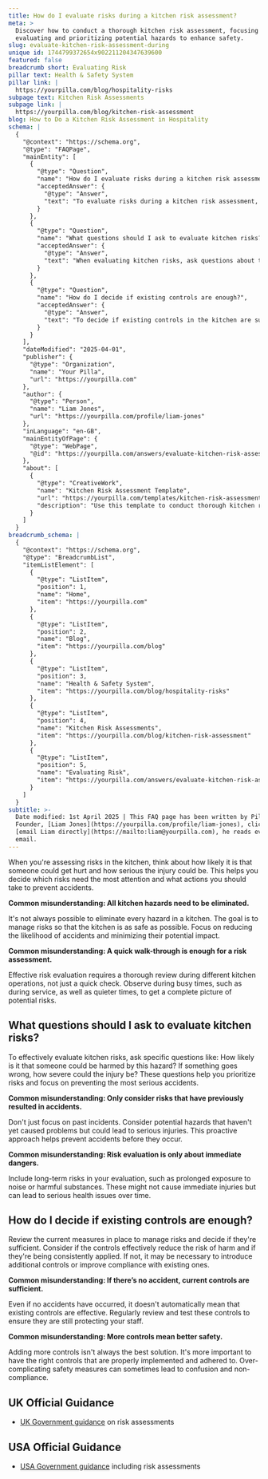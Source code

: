 ```yaml
---
title: How do I evaluate risks during a kitchen risk assessment?
meta: >
  Discover how to conduct a thorough kitchen risk assessment, focusing on
  evaluating and prioritizing potential hazards to enhance safety.
slug: evaluate-kitchen-risk-assessment-during
unique id: 1744799372654x902211204347639600
featured: false
breadcrumb short: Evaluating Risk
pillar text: Health & Safety System
pillar link: |
  https://yourpilla.com/blog/hospitality-risks
subpage text: Kitchen Risk Assessments
subpage link: |
  https://yourpilla.com/blog/kitchen-risk-assessment
blog: How to Do a Kitchen Risk Assessment in Hospitality
schema: |
  {
    "@context": "https://schema.org",
    "@type": "FAQPage",
    "mainEntity": [
      {
        "@type": "Question",
        "name": "How do I evaluate risks during a kitchen risk assessment?",
        "acceptedAnswer": {
          "@type": "Answer",
          "text": "To evaluate risks during a kitchen risk assessment, consider the likelihood of someone getting hurt and the severity of a potential injury. Focus on the risks that require the most attention and implement actions to prevent accidents. Managing risks effectively involves reducing the chances of accidents rather than trying to eliminate all hazards, and requires a thorough evaluation during different kitchen operations."
        }
      },
      {
        "@type": "Question",
        "name": "What questions should I ask to evaluate kitchen risks?",
        "acceptedAnswer": {
          "@type": "Answer",
          "text": "When evaluating kitchen risks, ask questions about the likelihood of harm and the severity of potential injuries from each hazard. This approach helps in prioritizing risks and focusing on preventing the most serious accidents. Also, consider not only immediate dangers but also long-term risks, such as those from prolonged exposure to hazards, to prevent serious health issues."
        }
      },
      {
        "@type": "Question",
        "name": "How do I decide if existing controls are enough?",
        "acceptedAnswer": {
          "@type": "Answer",
          "text": "To decide if existing controls in the kitchen are sufficient, review if the measures effectively reduce the risk of harm and whether they are consistently applied. If the controls are found lacking, consider introducing more effective solutions or improving compliance. Regular reviews and testing of controls are necessary to ensure they continue to provide adequate protection."
        }
      }
    ],
    "dateModified": "2025-04-01",
    "publisher": {
      "@type": "Organization",
      "name": "Your Pilla",
      "url": "https://yourpilla.com"
    },
    "author": {
      "@type": "Person",
      "name": "Liam Jones",
      "url": "https://yourpilla.com/profile/liam-jones"
    },
    "inLanguage": "en-GB",
    "mainEntityOfPage": {
      "@type": "WebPage",
      "@id": "https://yourpilla.com/answers/evaluate-kitchen-risk-assessment-during"
    },
    "about": [
      {
        "@type": "CreativeWork",
        "name": "Kitchen Risk Assessment Template",
        "url": "https://yourpilla.com/templates/kitchen-risk-assessment",
        "description": "Use this template to conduct thorough kitchen risk assessments periodically and ensure proper handling of identified risks according to business needs, with settings to recur every 12 months."
      }
    ]
  }
breadcrumb_schema: |
  {
    "@context": "https://schema.org",
    "@type": "BreadcrumbList",
    "itemListElement": [
      {
        "@type": "ListItem",
        "position": 1,
        "name": "Home",
        "item": "https://yourpilla.com"
      },
      {
        "@type": "ListItem",
        "position": 2,
        "name": "Blog",
        "item": "https://yourpilla.com/blog"
      },
      {
        "@type": "ListItem",
        "position": 3,
        "name": "Health & Safety System",
        "item": "https://yourpilla.com/blog/hospitality-risks"
      },
      {
        "@type": "ListItem",
        "position": 4,
        "name": "Kitchen Risk Assessments",
        "item": "https://yourpilla.com/blog/kitchen-risk-assessment"
      },
      {
        "@type": "ListItem",
        "position": 5,
        "name": "Evaluating Risk",
        "item": "https://yourpilla.com/answers/evaluate-kitchen-risk-assessment-during"
      }
    ]
  }
subtitle: >-
  Date modified: 1st April 2025 | This FAQ page has been written by Pilla
  Founder, [Liam Jones](https://yourpilla.com/profile/liam-jones), click to
  [email Liam directly](https://mailto:liam@yourpilla.com), he reads every
  email.
---
```

When you're assessing risks in the kitchen, think about how likely it is that someone could get hurt and how serious the injury could be. This helps you decide which risks need the most attention and what actions you should take to prevent accidents.

**Common misunderstanding: All kitchen hazards need to be eliminated.**

It's not always possible to eliminate every hazard in a kitchen. The goal is to manage risks so that the kitchen is as safe as possible. Focus on reducing the likelihood of accidents and minimizing their potential impact.

**Common misunderstanding: A quick walk-through is enough for a risk assessment.**

Effective risk evaluation requires a thorough review during different kitchen operations, not just a quick check. Observe during busy times, such as during service, as well as quieter times, to get a complete picture of potential risks.

## What questions should I ask to evaluate kitchen risks?

To effectively evaluate kitchen risks, ask specific questions like: How likely is it that someone could be harmed by this hazard? If something goes wrong, how severe could the injury be? These questions help you prioritize risks and focus on preventing the most serious accidents.

**Common misunderstanding: Only consider risks that have previously resulted in accidents.**

Don't just focus on past incidents. Consider potential hazards that haven't yet caused problems but could lead to serious injuries. This proactive approach helps prevent accidents before they occur.

**Common misunderstanding: Risk evaluation is only about immediate dangers.**

Include long-term risks in your evaluation, such as prolonged exposure to noise or harmful substances. These might not cause immediate injuries but can lead to serious health issues over time.

## How do I decide if existing controls are enough?

Review the current measures in place to manage risks and decide if they're sufficient. Consider if the controls effectively reduce the risk of harm and if they're being consistently applied. If not, it may be necessary to introduce additional controls or improve compliance with existing ones.

**Common misunderstanding: If there’s no accident, current controls are sufficient.**

Even if no accidents have occurred, it doesn't automatically mean that existing controls are effective. Regularly review and test these controls to ensure they are still protecting your staff.

**Common misunderstanding: More controls mean better safety.**

Adding more controls isn't always the best solution. It's more important to have the right controls that are properly implemented and adhered to. Over-complicating safety measures can sometimes lead to confusion and non-compliance.

## UK Official Guidance

-   [UK Government guidance](https://www.hse.gov.uk/catering/risk.htm) on risk assessments

## USA Official Guidance

-   [USA Government guidance](https://www.fda.gov/regulatory-information/search-fda-guidance-documents/draft-guidance-industry-hazard-analysis-and-risk-based-preventive-controls-human-food) including risk assessments
